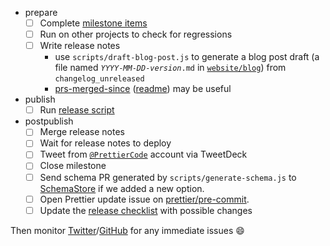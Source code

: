 - prepare
  - [ ] Complete [milestone items](https://github.com/prettier/prettier/milestones)
  - [ ] Run on other projects to check for regressions
  - [ ] Write release notes
    - use `scripts/draft-blog-post.js` to generate a blog post draft (a file named <code>*YYYY*-*MM*-*DD*-*version*.md</code> in [`website/blog`](https://github.com/prettier/prettier/tree/master/website/blog)) from `changelog_unreleased`
    - [prs-merged-since](https://npm.im/prs-merged-since) ([readme](https://github.com/suchipi/prs-merged-since#prs-merged-since)) may be useful
- publish
  - [ ] Run [release script](https://github.com/prettier/prettier/tree/master/scripts/release)
- postpublish
  - [ ] Merge release notes
  - [ ] Wait for release notes to deploy
  - [ ] Tweet from [`@PrettierCode`](https://twitter.com/PrettierCode) account via TweetDeck
  - [ ] Close milestone
  - [ ] Send schema PR generated by `scripts/generate-schema.js` to [SchemaStore](https://github.com/SchemaStore/schemastore/blob/master/src/schemas/json/prettierrc.json) if we added a new option.
  - [ ] Open Prettier update issue on [prettier/pre-commit](https://github.com/prettier/pre-commit/issues/new?title=Update%20Prettier%20to%20%60v%7BVERSION%7D%60&body=Prettier%20has%20released%20%5B%60v%7BVERSION%7D%60%5D(https%3A%2F%2Fgithub.com%2Fprettier%2Fprettier%2Freleases%2Ftag%2F%7BVERSION%7D)%2C%20please%20update.).
  - [ ] Update the [release checklist](https://github.com/prettier/prettier/wiki/Release-Checklist) with possible changes

Then monitor [Twitter](https://twitter.com/search?q=%40PrettierCode&src=typed_query&f=live)/[GitHub](https://github.com/prettier/prettier/issues) for any immediate issues 😄
